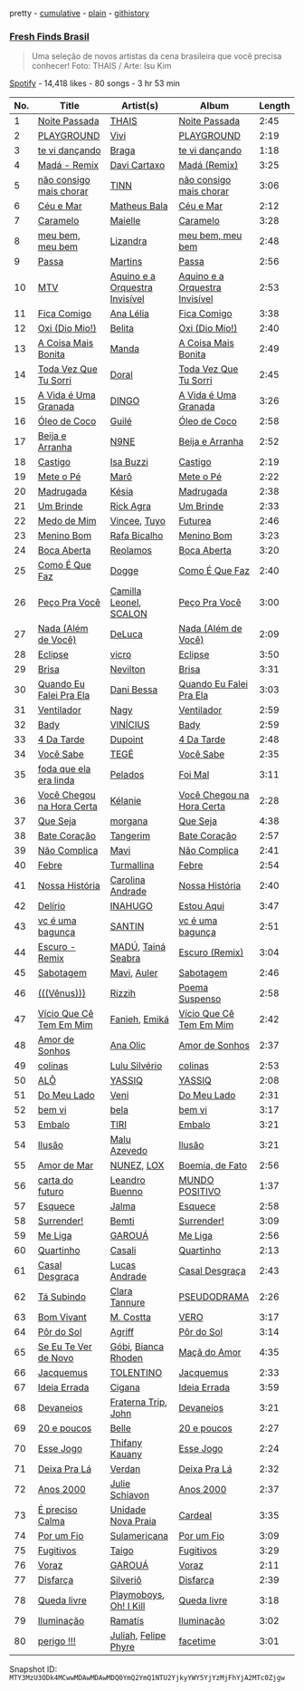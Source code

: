 pretty - [cumulative](/playlists/cumulative/37i9dQZF1DX5R53BjnKBjk.md) - [plain](/playlists/plain/37i9dQZF1DX5R53BjnKBjk) - [githistory](https://github.githistory.xyz/mackorone/spotify-playlist-archive/blob/main/playlists/plain/37i9dQZF1DX5R53BjnKBjk)

### [Fresh Finds Brasil](https://open.spotify.com/playlist/37i9dQZF1DX5R53BjnKBjk)

> Uma seleção de novos artistas da cena brasileira que você precisa conhecer!  Foto: THAIS / Arte: Isu Kim

[Spotify](https://open.spotify.com/user/spotify) - 14,418 likes - 80 songs - 3 hr 53 min

| No. | Title | Artist(s) | Album | Length |
|---|---|---|---|---|
| 1 | [Noite Passada](https://open.spotify.com/track/5mfIhpw2TWDFaHdZ1GKo3J) | [THAIS](https://open.spotify.com/artist/6HiZPv12Ycvmmg4AZQXz29) | [Noite Passada](https://open.spotify.com/album/44XRxT09VtGgaBQcIBHMiU) | 2:45 |
| 2 | [PLAYGROUND](https://open.spotify.com/track/5gitknsNQkrsCwfIbWK8Kd) | [Vivi](https://open.spotify.com/artist/4UhPHvXjn0st73ksfh8DjU) | [PLAYGROUND](https://open.spotify.com/album/3hPfwefUmHJZDXrJpdftxi) | 2:19 |
| 3 | [te vi dançando](https://open.spotify.com/track/2LlRU1DN8gqAfbO2bY6Ksd) | [Braga](https://open.spotify.com/artist/7dO3FozNKSxFlBbh4U08ng) | [te vi dançando](https://open.spotify.com/album/6jmUBWpF6tz9FzhBqx1ceO) | 1:18 |
| 4 | [Madá \- Remix](https://open.spotify.com/track/38E1DpBkqxCtyQvUxRDjLX) | [Davi Cartaxo](https://open.spotify.com/artist/4iBDLWArVUT5PiHgKt6nlm) | [Madá \(Remix\)](https://open.spotify.com/album/4QZBoZNRwjoBlNmzmFoSS0) | 3:25 |
| 5 | [não consigo mais chorar](https://open.spotify.com/track/5yFSlEnufHWEwZPw79cQVP) | [TINN](https://open.spotify.com/artist/36I80iG1HUNzgtpM34yJlq) | [não consigo mais chorar](https://open.spotify.com/album/1PUjhle1aE7ntdXqMh9qgG) | 3:06 |
| 6 | [Céu e Mar](https://open.spotify.com/track/2QAWqrdJaqgphSCjpCw5wJ) | [Matheus Bala](https://open.spotify.com/artist/73KUS3ICvdkM4spMDQKYYC) | [Céu e Mar](https://open.spotify.com/album/5CZBlQZa5Iw3dwHJ7Tabxw) | 2:12 |
| 7 | [Caramelo](https://open.spotify.com/track/2C1duqQzynu2lqUlAncWH7) | [Maielle](https://open.spotify.com/artist/2vGvYgHGWdoDDdtplJlMjX) | [Caramelo](https://open.spotify.com/album/5zd7um3FOsvf88Wm1yC0e7) | 3:28 |
| 8 | [meu bem, meu bem](https://open.spotify.com/track/6jwoPMGaE3r81hkj9MK2Vh) | [Lizandra](https://open.spotify.com/artist/3sxbfZzDDFlTIqJ8jBwLLl) | [meu bem, meu bem](https://open.spotify.com/album/6E8StuG2GIkZBncqpUTZAU) | 2:48 |
| 9 | [Passa](https://open.spotify.com/track/7GBiuTh9aykFc1c4AIDwky) | [Martins](https://open.spotify.com/artist/4enkj7NOHAaVi7l7PkQiTg) | [Passa](https://open.spotify.com/album/0Z70oBy0p7wjoxnV1SyGkq) | 2:56 |
| 10 | [MTV](https://open.spotify.com/track/33fnVp55zYGLfhWBgl2j9O) | [Aquino e a Orquestra Invisível](https://open.spotify.com/artist/52fjZORhR21B9pR9kORRTA) | [Aquino e a Orquestra Invisível](https://open.spotify.com/album/39FjAAoFhZFSZhyl63dlqe) | 2:53 |
| 11 | [Fica Comigo](https://open.spotify.com/track/0ydIAs5h5yOkavyEf9Ewk0) | [Ana Lélia](https://open.spotify.com/artist/450LxlI65tn8OqyNr3XmOm) | [Fica Comigo](https://open.spotify.com/album/6rLTqTd9CpYuWxbVZRGPwS) | 3:38 |
| 12 | [Oxi \(Dio Mio!\)](https://open.spotify.com/track/7rNs5lk3spufNxHP2C8pjX) | [Belita](https://open.spotify.com/artist/2xlX2xlzRLg1y914U4acVR) | [Oxi \(Dio Mio!\)](https://open.spotify.com/album/34gsitMxdH7mewppzUB7F6) | 2:40 |
| 13 | [A Coisa Mais Bonita](https://open.spotify.com/track/3iLP4mpaKMEbDyZPMTku6V) | [Manda](https://open.spotify.com/artist/1ZeF4gSmzi8ZdlXJUu4LG5) | [A Coisa Mais Bonita](https://open.spotify.com/album/4myBNDGlwkJv92GYgN3SZ3) | 2:49 |
| 14 | [Toda Vez Que Tu Sorri](https://open.spotify.com/track/1HL93ZEvMOgdVpyKEzJgCu) | [Doral](https://open.spotify.com/artist/3yMvydJf1VUFfuFjdYK3Hp) | [Toda Vez Que Tu Sorri](https://open.spotify.com/album/3VRVFkzukbFap8CCzW21dd) | 2:45 |
| 15 | [A Vida é Uma Granada](https://open.spotify.com/track/6MCrJunzD53N8RzvbuzkXm) | [DINGO](https://open.spotify.com/artist/2sUDjU3jdpKtqxUMn0GRc4) | [A Vida é Uma Granada](https://open.spotify.com/album/2mM0SEjQaE4PnR9zpPeIrO) | 3:26 |
| 16 | [Óleo de Coco](https://open.spotify.com/track/5mF6dnj2rxGMVrGLbLXk5Z) | [Guilé](https://open.spotify.com/artist/3LcImgfMSyblXrPbb2FeZl) | [Óleo de Coco](https://open.spotify.com/album/33oj13c8oLa1KVFK2f5jpr) | 2:58 |
| 17 | [Beija e Arranha](https://open.spotify.com/track/1Oqz1CXHrofnUs4lL0fhLa) | [N9NE](https://open.spotify.com/artist/15alwx15s1tZ2Gl9zF6Abv) | [Beija e Arranha](https://open.spotify.com/album/2y8gYJ78u7TLa3iZaYxOV3) | 2:52 |
| 18 | [Castigo](https://open.spotify.com/track/14PoamgaKsFiwSlZ0Z2vFl) | [Isa Buzzi](https://open.spotify.com/artist/1upZO7ZfMNrTqqrjx4blBP) | [Castigo](https://open.spotify.com/album/1LSGxSVeEFVwckvVJBjGb0) | 2:19 |
| 19 | [Mete o Pé](https://open.spotify.com/track/3Vl9ta4Cyr58nDn2XAJEjF) | [Marô](https://open.spotify.com/artist/7EFHe9IRYS8gKgtrGCV14u) | [Mete o Pé](https://open.spotify.com/album/1d9bZ6LXQ38biZ5U4ELM3n) | 2:22 |
| 20 | [Madrugada](https://open.spotify.com/track/3nnTMeA0kY49f4monAnGSq) | [Késia](https://open.spotify.com/artist/1gZaDWPWgzRhSQA0Aui2m2) | [Madrugada](https://open.spotify.com/album/4zntUGntUiylFop68gZFiw) | 2:38 |
| 21 | [Um Brinde](https://open.spotify.com/track/1rt90TEAfqAtnfHZlI3uyV) | [Rick Agra](https://open.spotify.com/artist/0Nt78ssG93jnXJjmJO3KnN) | [Um Brinde](https://open.spotify.com/album/1vOwSOaTYvQd8cqvpGcFX2) | 2:33 |
| 22 | [Medo de Mim](https://open.spotify.com/track/1YGM6jSDkEPjlT2zDS9Qg0) | [Vincee](https://open.spotify.com/artist/5ulojLoRdBdeXIyXdrxHoN), [Tuyo](https://open.spotify.com/artist/3Ujv6sa60JRiaxS8RVuNOj) | [Futurea](https://open.spotify.com/album/69xqVcgw0e3isdlb9WPv4K) | 2:46 |
| 23 | [Menino Bom](https://open.spotify.com/track/7Cj4srkuBIVpIiBaVxl6B4) | [Rafa Bicalho](https://open.spotify.com/artist/6P7ApWt4Cqh2UsxK3l1tfE) | [Menino Bom](https://open.spotify.com/album/0lGSIguWZPGBJ6HsljM9MC) | 3:23 |
| 24 | [Boca Aberta](https://open.spotify.com/track/3lJtDd3asBoOzNV8hxZ3aF) | [Reolamos](https://open.spotify.com/artist/00fzvFKe5X1o9J6sIQwFxq) | [Boca Aberta](https://open.spotify.com/album/52NxhWVfxwh7i9rw2FxRnl) | 3:20 |
| 25 | [Como É Que Faz](https://open.spotify.com/track/4MSEDP06PEA2fcdTkxhYgx) | [Dogge](https://open.spotify.com/artist/7J39epHKObBDnn6fWcDHSF) | [Como É Que Faz](https://open.spotify.com/album/4MZVN5ztuGCDwsiwTScY1e) | 2:40 |
| 26 | [Peço Pra Você](https://open.spotify.com/track/2gHdwywG9tXQrb06feK7NP) | [Camilla Leonel](https://open.spotify.com/artist/7gOLPtcQXX082ZRRur3sZx), [SCALON](https://open.spotify.com/artist/1C71ve72DbTuQNcyH8cV0N) | [Peço Pra Você](https://open.spotify.com/album/2r1KTbIu4SQDhlYX2jKSwS) | 3:00 |
| 27 | [Nada \(Além de Você\)](https://open.spotify.com/track/1Mf03EauuFA4HQBDqFjmiD) | [DeLuca](https://open.spotify.com/artist/64Pq2n0zi2MAdGSPmwq1bG) | [Nada \(Além de Você\)](https://open.spotify.com/album/6yZfMNvZ0O1V97ilVkGkiy) | 2:09 |
| 28 | [Eclipse](https://open.spotify.com/track/3vOvr7KuYrDH0QqqKv0LYr) | [vicro](https://open.spotify.com/artist/1qJjqP6hPbHi8m1XWZDndF) | [Eclipse](https://open.spotify.com/album/3HGf7CQc2q2LU2MnuW8edv) | 3:50 |
| 29 | [Brisa](https://open.spotify.com/track/4ylDsu5lFUMKtI675fAd3x) | [Nevilton](https://open.spotify.com/artist/070r60ijuqN9KisFCwV6uM) | [Brisa](https://open.spotify.com/album/7nzIvpG7y3ZK197oCc8RME) | 3:31 |
| 30 | [Quando Eu Falei Pra Ela](https://open.spotify.com/track/2HJ60YDqbGDvM6HCTqtXrh) | [Dani Bessa](https://open.spotify.com/artist/28jQ1K0U4zoUORrM8aNr29) | [Quando Eu Falei Pra Ela](https://open.spotify.com/album/3l8DE3zqXombjgdlhvLFpY) | 3:03 |
| 31 | [Ventilador](https://open.spotify.com/track/5pks7N1kfqxMjh44BktzGM) | [Nagy](https://open.spotify.com/artist/2QX3kFP9WdmGPeFKPfd9Mv) | [Ventilador](https://open.spotify.com/album/53ARAS1GKpLQYtHusiYkUs) | 2:59 |
| 32 | [Bady](https://open.spotify.com/track/1N5gwVPnV4qovLJfiLD3Ug) | [VINÍCIUS](https://open.spotify.com/artist/44SCweqSr4to2xPmyttMK1) | [Bady](https://open.spotify.com/album/6bjoikW93gjnCIhWaOFQWn) | 2:59 |
| 33 | [4 Da Tarde](https://open.spotify.com/track/4qnnh8MopXJCqj8doN5dok) | [Dupoint](https://open.spotify.com/artist/54GML44bZteHh8aoqc644G) | [4 Da Tarde](https://open.spotify.com/album/3f8B8HAmQquLVXVkKuMms0) | 2:48 |
| 34 | [Você Sabe](https://open.spotify.com/track/0q87XSebhb3julIjgYtFwf) | [TEGÊ](https://open.spotify.com/artist/18nE4hjHEiTKeE5kNerL0F) | [Você Sabe](https://open.spotify.com/album/0a7kpNIwzEw2tSJYKLdpgF) | 2:35 |
| 35 | [foda que ela era linda](https://open.spotify.com/track/1pGKEGUMYsHhEdKnE6itcZ) | [Pelados](https://open.spotify.com/artist/3sKRMB7oFfuDicBljhWbQU) | [Foi Mal](https://open.spotify.com/album/1IjwOJro5gMK3gNIhbBTXD) | 3:11 |
| 36 | [Você Chegou na Hora Certa](https://open.spotify.com/track/7DgVZXIT4FxG49oHTGNTen) | [Kélanie](https://open.spotify.com/artist/6B62E3pQWPaGQsS8YWQl3c) | [Você Chegou na Hora Certa](https://open.spotify.com/album/2S6JVRCJQ4Jlg7kesk8cln) | 2:28 |
| 37 | [Que Seja](https://open.spotify.com/track/4fTZRHPABEvDkfczCrvTtG) | [morgana](https://open.spotify.com/artist/6G241J0FCXVztwxsIWoUBy) | [Que Seja](https://open.spotify.com/album/559vhzfF3rMa1ohkj0cKhf) | 4:38 |
| 38 | [Bate Coração](https://open.spotify.com/track/3cKNmRGrd77JZ0PQVXPUhN) | [Tangerim](https://open.spotify.com/artist/33W3swdDTji5TEb4msJsEk) | [Bate Coração](https://open.spotify.com/album/59fy8PyhcS41SP2Go7xLEE) | 2:57 |
| 39 | [Não Complica](https://open.spotify.com/track/6tKDV2xTSe9yTzy4xt6Q2A) | [Mavi](https://open.spotify.com/artist/0eFYxhPPa43Kn72wtcAA7f) | [Não Complica](https://open.spotify.com/album/5cVTeir11bJByiSLJcadLQ) | 2:41 |
| 40 | [Febre](https://open.spotify.com/track/0UUV7GzuwKoMoEfrJUX8Sl) | [Turmallina](https://open.spotify.com/artist/17QuIOSsq6D8vweWi2xqhd) | [Febre](https://open.spotify.com/album/1EOQRSZ7tf1tGHMj4RLbGL) | 2:54 |
| 41 | [Nossa História](https://open.spotify.com/track/1noeediw3cEtbwx5xHA3Gz) | [Carolina Andrade](https://open.spotify.com/artist/4wKdZWqP2LmpEU6a1Q876q) | [Nossa História](https://open.spotify.com/album/0HsTY9lcp48a5I36Ylm3hC) | 2:40 |
| 42 | [Delírio](https://open.spotify.com/track/3XzYdM3XYfrdWInWct8moG) | [INAHUGO](https://open.spotify.com/artist/7mDupUmoe1y83y1XP5lQGR) | [Estou Aqui](https://open.spotify.com/album/2DpZXcJODNkdKOVxrmyXgr) | 3:47 |
| 43 | [vc é uma bagunça](https://open.spotify.com/track/6vq3BfHL9mx9ksM12cJhq4) | [SANTIN](https://open.spotify.com/artist/477D9liHuINESjeGNCN1wF) | [vc é uma bagunça](https://open.spotify.com/album/7pQtHqmm01cOHlXnTgC2iB) | 2:51 |
| 44 | [Escuro \- Remix](https://open.spotify.com/track/7ltk9pGQEWI7DqqY10nF9d) | [MADÚ](https://open.spotify.com/artist/2tJ2rv15e4PIhS6SSnOkxR), [Tainá Seabra](https://open.spotify.com/artist/2r5UJ7U0menvezmMcIcicf) | [Escuro \(Remix\)](https://open.spotify.com/album/1tK3lj7wpTaB6oyoedNL7T) | 3:04 |
| 45 | [Sabotagem](https://open.spotify.com/track/1oKeFnoD4jIQ9EiUyW4msF) | [Mavi](https://open.spotify.com/artist/0eFYxhPPa43Kn72wtcAA7f), [Auler](https://open.spotify.com/artist/7hupw9FnkztTdeFxfgT72m) | [Sabotagem](https://open.spotify.com/album/0SbZxcv1ZTmPx3u5whGP3N) | 2:46 |
| 46 | [\(\(\(Vênus\)\)\)](https://open.spotify.com/track/7C9Qeb9mC8kbBmOGoWIzFD) | [Rizzih](https://open.spotify.com/artist/4RU7ivIDDiiEWDxUMfOV64) | [Poema Suspenso](https://open.spotify.com/album/2ZrXjPfZUBTSH2ETLKqB0I) | 2:58 |
| 47 | [Vício Que Cê Tem Em Mim](https://open.spotify.com/track/7uSJeb5UvlZlPD0eTPaz9a) | [Fanieh](https://open.spotify.com/artist/2ervTUezJd1gGsYHZaNXfN), [Emiká](https://open.spotify.com/artist/4en1RCnkxLeusJGKXW9JDB) | [Vício Que Cê Tem Em Mim](https://open.spotify.com/album/6lLhGUbpGSVUuGhlp1BHrg) | 2:42 |
| 48 | [Amor de Sonhos](https://open.spotify.com/track/5TNjnNIoyT7vFCi11ZAXG2) | [Ana Olic](https://open.spotify.com/artist/1gJq1KdpkUUygT6tgrnkiY) | [Amor de Sonhos](https://open.spotify.com/album/1DRENbKlmulnO5zfLi3ltI) | 2:37 |
| 49 | [colinas](https://open.spotify.com/track/5MK7p5jh6o14ieY2oRdlBp) | [Lulu Silvério](https://open.spotify.com/artist/79AitT2sovTWZon8onun3J) | [colinas](https://open.spotify.com/album/2nHbiv0dll2ghjacHW0AyX) | 2:53 |
| 50 | [ALÔ](https://open.spotify.com/track/1OI0WImoE0AaoWwEr5fD9a) | [YASSIQ](https://open.spotify.com/artist/2Uqri3X47V2gFAI76QblVr) | [YASSIQ](https://open.spotify.com/album/0v9KwYwNsL3nk0YFBPqPIl) | 2:08 |
| 51 | [Do Meu Lado](https://open.spotify.com/track/2rUCHGrLFPALCz3jvmSj7p) | [Veni](https://open.spotify.com/artist/6NPLv8VA9rs9EEhGxHDmzl) | [Do Meu Lado](https://open.spotify.com/album/45iKCg1I829ixWrJXdpHeX) | 2:31 |
| 52 | [bem vi](https://open.spotify.com/track/3RqLIFBLb0UUSMc7QgA3a7) | [bela](https://open.spotify.com/artist/1xiD7F83C6p1qxL4tWohcD) | [bem vi](https://open.spotify.com/album/7fMdliOcULUtShWJrBD25a) | 3:17 |
| 53 | [Embalo](https://open.spotify.com/track/0v4oVq2rcPisPB7rVzl78c) | [TIRI](https://open.spotify.com/artist/2biikdsPdw63klSogoB5Ab) | [Embalo](https://open.spotify.com/album/624MHrTakiCB7vJ6hEFSnJ) | 3:21 |
| 54 | [Ilusão](https://open.spotify.com/track/4JOiydkWmnZcSHZlm9wYMG) | [Malu Azevedo](https://open.spotify.com/artist/5xpVv42Tp4R3l8diZQHB4R) | [Ilusão](https://open.spotify.com/album/5HAypEsF8YPskC6yB8WpAm) | 3:21 |
| 55 | [Amor de Mar](https://open.spotify.com/track/0cOXBqb6bsKwyL9Edj8Yww) | [NUNEZ](https://open.spotify.com/artist/6RvP5pZMli48YYw0nwreXZ), [LOX](https://open.spotify.com/artist/7ziafkiqJhhvv6CExUeOcS) | [Boemia, de Fato](https://open.spotify.com/album/6u6IGXmGZNngMOA4zxrrmd) | 2:56 |
| 56 | [carta do futuro](https://open.spotify.com/track/2sN2yyqjF3XdJ7kErLkbyg) | [Leandro Buenno](https://open.spotify.com/artist/1CMOP7dPehm12jO9GW2Y1B) | [MUNDO POSITIVO](https://open.spotify.com/album/4VKiP4fLjXO8Y98TIAUuFo) | 1:37 |
| 57 | [Esquece](https://open.spotify.com/track/1mKKizzYm8COly8ZD5kkrt) | [Jalma](https://open.spotify.com/artist/13xRiayc0GcRZMvDCecC8L) | [Esquece](https://open.spotify.com/album/7cSnHyjD3lEQHe1EMpSCF1) | 2:58 |
| 58 | [Surrender!](https://open.spotify.com/track/0RamstMSwnshCF1rPuTFjQ) | [Bemti](https://open.spotify.com/artist/2zDRCHwGklDTHrOeYeCeLW) | [Surrender!](https://open.spotify.com/album/4w32hCuG5tp2euV26XZ91x) | 3:09 |
| 59 | [Me Liga](https://open.spotify.com/track/2MqmSd72GK1oHKJeELAsAk) | [GAROUÁ](https://open.spotify.com/artist/4Nr9nS7QaeP4BMCxM35aMN) | [Me Liga](https://open.spotify.com/album/1ZqRWkRBnhqLkZyqAd3WiM) | 2:56 |
| 60 | [Quartinho](https://open.spotify.com/track/0dPM34hzGW7EBf7BTzE4xE) | [Casali](https://open.spotify.com/artist/7sPl7zsOqdfq2yrXDirwBQ) | [Quartinho](https://open.spotify.com/album/5PTPiLCDT2NkdfNk6jHoUV) | 2:13 |
| 61 | [Casal Desgraça](https://open.spotify.com/track/1RGMYjYw9gAfP5rz8R2ZHV) | [Lucas Andrade](https://open.spotify.com/artist/3oWuBS8Vm0T8JzhRB8wOZm) | [Casal Desgraça](https://open.spotify.com/album/2wzCQxJVQ2G7x2mV5azI5j) | 2:43 |
| 62 | [Tá Subindo](https://open.spotify.com/track/4UUpgJ1TP5IvcYU6YYzJBF) | [Clara Tannure](https://open.spotify.com/artist/50AlI8ZgZfb8SMTZ0c38mq) | [PSEUDODRAMA](https://open.spotify.com/album/6M2btYgSEXpV6a8YbqI6zJ) | 2:26 |
| 63 | [Bom Vivant](https://open.spotify.com/track/6EOfe5qiplnVypBCxsDrPT) | [M\. Costta](https://open.spotify.com/artist/7qzpPNkxALTx1RzpP7gguE) | [VERO](https://open.spotify.com/album/7hBWRiIx6wh4gsItx2Ojmi) | 3:17 |
| 64 | [Pôr do Sol](https://open.spotify.com/track/27UVEuLVKW5POr1SzoSL9I) | [Agriff](https://open.spotify.com/artist/6Ul0pkOz1OTOLnvI5et5nn) | [Pôr do Sol](https://open.spotify.com/album/5tgyf2RZII4PP9Lwr7vBwA) | 3:14 |
| 65 | [Se Eu Te Ver de Novo](https://open.spotify.com/track/0MehrXQw4CfMsyy3RPho7c) | [Góbi](https://open.spotify.com/artist/19nkGd7GShR772VW7nrhos), [Bianca Rhoden](https://open.spotify.com/artist/4Oi3CXGzhIlrGInMf36RkI) | [Maçã do Amor](https://open.spotify.com/album/2b1X7WinJHgCeLO8LihyIa) | 4:35 |
| 66 | [Jacquemus](https://open.spotify.com/track/3tWYqTOPHZjOdj2BBJjVR6) | [TOLENTINO](https://open.spotify.com/artist/3PMuzPH1ybLdzHnZFumKLZ) | [Jacquemus](https://open.spotify.com/album/7pL7EHos5wHLJPChNacH45) | 2:33 |
| 67 | [Ideia Errada](https://open.spotify.com/track/0Rhho7mWTiqJ0Yl4Qs0wNZ) | [Cigana](https://open.spotify.com/artist/5tV6Fk6pRBJIEi232T3IOL) | [Ideia Errada](https://open.spotify.com/album/1eefaivkaBR83Ni4R9y6sR) | 3:59 |
| 68 | [Devaneios](https://open.spotify.com/track/1plbDctYNoH59WBmSxgLtL) | [Fraterna Trip](https://open.spotify.com/artist/2qJbdrwX5dlARkvyea6FfL), [John](https://open.spotify.com/artist/5ZKMbk9PmY14dHKhIViFlF) | [Devaneios](https://open.spotify.com/album/0phS3hYLWXplAnJ6iEqTJh) | 3:21 |
| 69 | [20 e poucos](https://open.spotify.com/track/6zsyDhdQb7Kk0HLeRjUeLA) | [Belle](https://open.spotify.com/artist/2HDu3X8LSyHU8SggdwHNmc) | [20 e poucos](https://open.spotify.com/album/1yNAcEBYQTtemgIrZMUocV) | 2:27 |
| 70 | [Esse Jogo](https://open.spotify.com/track/33c34e6kbE9MfiJVaqZpOI) | [Thifany Kauany](https://open.spotify.com/artist/7mvtn0JGTySq12EYXxyWuL) | [Esse Jogo](https://open.spotify.com/album/37SKpaMjIQ218gvKu5LzPt) | 2:24 |
| 71 | [Deixa Pra Lá](https://open.spotify.com/track/0TjjzhFUY3h5GrG3yuWUiJ) | [Verdan](https://open.spotify.com/artist/216WFAjGnzkqlbHfnPs36Y) | [Deixa Pra Lá](https://open.spotify.com/album/5Dat9zmMxlC6ps8Vd3ULgt) | 2:32 |
| 72 | [Anos 2000](https://open.spotify.com/track/2vd7Q7q5hvtWvsXzpRHTBS) | [Julie Schiavon](https://open.spotify.com/artist/1snAs6XuIZv9E3H2NA3ZxS) | [Anos 2000](https://open.spotify.com/album/6YlaEy5w443cELj7h4w046) | 2:37 |
| 73 | [É preciso Calma](https://open.spotify.com/track/0INaEInPtDdJJSSENNS2VY) | [Unidade Nova Praia](https://open.spotify.com/artist/1Onj9Nq0eoWQ1SOdxFJksp) | [Cardeal](https://open.spotify.com/album/6hqXlThpyF5IUy3PMtPwm3) | 3:35 |
| 74 | [Por um Fio](https://open.spotify.com/track/1APCTPKE5pVFC8GUr2kMA4) | [Sulamericana](https://open.spotify.com/artist/2FTphbeJlzLPNdfsOU7rRJ) | [Por um Fio](https://open.spotify.com/album/7Ii1ewzjCQfZkULEOCMdDd) | 3:09 |
| 75 | [Fugitivos](https://open.spotify.com/track/0GiAndY0CP81poxiLL1Zwk) | [Taigo](https://open.spotify.com/artist/0mS8emPKSszolKVZVR9fO8) | [Fugitivos](https://open.spotify.com/album/5LuN9WfkZsmzL98d9XVgn9) | 3:29 |
| 76 | [Voraz](https://open.spotify.com/track/3VwZQVbPTpQjnmMk6naYXU) | [GAROUÁ](https://open.spotify.com/artist/4Nr9nS7QaeP4BMCxM35aMN) | [Voraz](https://open.spotify.com/album/2UB78K0EAmpgccF0WYRMMw) | 2:11 |
| 77 | [Disfarça](https://open.spotify.com/track/15k0GNy0sK5l8W14UGX4dL) | [Silveriô](https://open.spotify.com/artist/2Sj8CPktStO7Fy4Ny2qbyg) | [Disfarça](https://open.spotify.com/album/19Z6YlIy7In820N5JN52EW) | 2:39 |
| 78 | [Queda livre](https://open.spotify.com/track/39w1alJZX8NjXmsmeLbjhX) | [Playmoboys](https://open.spotify.com/artist/0s8qjO7TpmquR2AvmtjTzw), [Oh! I Kill](https://open.spotify.com/artist/0oc4L7WmNWpJmFtKT0RkbI) | [Queda livre](https://open.spotify.com/album/0XBxBinisK7SboSGUFHZvp) | 3:18 |
| 79 | [Iluminação](https://open.spotify.com/track/5sp58UU6H0Nt64JyW2AteE) | [Ramatís](https://open.spotify.com/artist/7v956Fy6H2PndqEGwJFPy3) | [Iluminação](https://open.spotify.com/album/0ylkFXM9W3rU9KdYKCcxhz) | 3:02 |
| 80 | [perigo !!!](https://open.spotify.com/track/20I1YGkQ5DSBrPK2Xlgkb1) | [Juliah](https://open.spotify.com/artist/5v7IXNOHut7edaocM0XKSg), [Felipe Phyre](https://open.spotify.com/artist/1WSSOsnMl5OIaxB7xrY9dc) | [facetime](https://open.spotify.com/album/6kZxUbWswaoQjvBevsLaTN) | 3:01 |

Snapshot ID: `MTY3MzU3ODk4MCwwMDAwMDAwMDQ0YmQ2YmQ1NTU2YjkyYWY5YjYzMjFhYjA2MTc0Zjgw`
